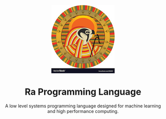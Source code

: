 <div align="center">
  <img src="assets/ra.jpg" alt="Ra Logo" width="200" height="216" />
  <h1>Ra Programming Language</h1>
  <span>A low level systems programming language designed for machine learning and high performance computing.</span>
</div>
